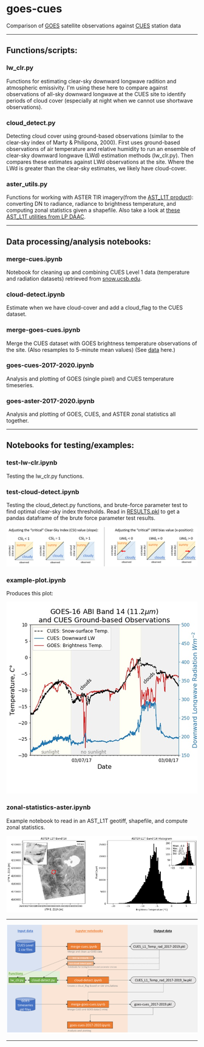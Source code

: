 # goes-cues

Comparison of [GOES](https://www.goes-r.gov/) satellite observations against [CUES](https://snow.ucsb.edu/) station data

---

## Functions/scripts:

### lw_clr.py

Functions for estimating clear-sky downward longwave radition and atmospheric emissivity. I'm using these here to compare against observations of all-sky downward longwave at the CUES site to identify periods of cloud cover (especially at night when we cannot use shortwave observations).

### cloud_detect.py

Detecting cloud cover using ground-based observations (similar to the clear-sky index of Marty & Philipona, 2000). First uses ground-based observations of air temperature and relative humidity to run an ensemble of clear-sky downward longwave (LWd) estimation methods (lw_clr.py). Then compares these estimates against LWd observations at the site. Where the LWd is greater than the clear-sky estimates, we likely have cloud-cover.

### aster_utils.py

Functions for working with ASTER TIR imagery(from the [AST_L1T product](https://lpdaac.usgs.gov/products/ast_l1tv003/)): converting DN to radiance, radiance to brightness temperature, and computing zonal statistics given a shapefile.
Also take a look at [these AST_L1T utilities from LP DAAC](https://git.earthdata.nasa.gov/projects/LPDUR/repos/aster-l1t/browse).

---

## Data processing/analysis notebooks:

### merge-cues.ipynb

Notebook for cleaning up and combining CUES Level 1 data (temperature and radiation datasets) retrieved from [snow.ucsb.edu](https://snow.ucsb.edu/index.php/query-db/).

### cloud-detect.ipynb

Estimate when we have cloud-cover and add a cloud_flag to the CUES dataset.

### merge-goes-cues.ipynb

Merge the CUES dataset with GOES brightness temperature observations of the site. (Also resamples to 5-minute mean values) (See [data](/data/data.md) here.)

### goes-cues-2017-2020.ipynb

Analysis and plotting of GOES (single pixel) and CUES temperature timeseries.

### goes-aster-2017-2020.ipynb

Analysis and plotting of GOES, CUES, and ASTER zonal statistics all together.

---

## Notebooks for testing/examples:

### test-lw-clr.ipynb

Testing the lw_clr.py functions.

### test-cloud-detect.ipynb

Testing the cloud_detect.py functions, and brute-force parameter test to find optimal clear-sky index thresholds. Read in [RESULTS.pkl](/misc/RESULTS.pkl) to get a pandas dataframe of the brute force parameter test results.

![cloud_detect_threshold_options.png](/images/cloud_detect_threshold_options.png "cloud_detect_threshold_options")

### example-plot.ipynb

Produces this plot:

![example plot](/images/goes-vs-cues.jpg "example plot")

### zonal-statistics-aster.ipynb

Example notebook to read in an AST_L1T geotiff, shapefile, and compute zonal statistics.

![zonal_stats_example.png](/images/zonal_stats_example.png "zonal_stats_example")

---

![flowchart](/images/flowchart.png "goes-cues flowchart")

---